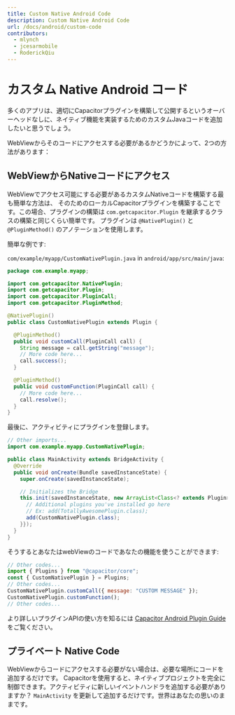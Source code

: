 ```yaml
---
title: Custom Native Android Code
description: Custom Native Android Code
url: /docs/android/custom-code
contributors:
  - mlynch
  - jcesarmobile
  - RoderickQiu
---
```


# カスタム Native Android コード

<p class="intro">多くのアプリは、適切にCapacitorプラグインを構築して公開するというオーバーヘッドなしに、ネイティブ機能を実装するためのカスタムJavaコードを追加したいと思うでしょう。</p>

<p class="intro">WebViewからそのコードにアクセスする必要があるかどうかによって、2つの方法があります：</p>

## WebViewからNativeコードにアクセス

WebViewでアクセス可能にする必要があるカスタムNativeコードを構築する最も簡単な方法は、
そのためのローカルCapacitorプラグインを構築することです。この場合、プラグインの構築は `com.getcapacitor.Plugin` を継承するクラスの構築と同じくらい簡単です。
プラグインは `@NativePlugin()` と `@PluginMethod()` のアノテーションを使用します。

簡単な例です:

`com/example/myapp/CustomNativePlugin.java` in `android/app/src/main/java`:

```java
package com.example.myapp;

import com.getcapacitor.NativePlugin;
import com.getcapacitor.Plugin;
import com.getcapacitor.PluginCall;
import com.getcapacitor.PluginMethod;

@NativePlugin()
public class CustomNativePlugin extends Plugin {

  @PluginMethod()
  public void customCall(PluginCall call) {
    String message = call.getString("message");
    // More code here...
    call.success();
  }

  @PluginMethod()
  public void customFunction(PluginCall call) {
    // More code here...
    call.resolve();
  }
}
```

最後に、アクティビティにプラグインを登録します。

```java
// Other imports...
import com.example.myapp.CustomNativePlugin;

public class MainActivity extends BridgeActivity {
  @Override
  public void onCreate(Bundle savedInstanceState) {
    super.onCreate(savedInstanceState);

    // Initializes the Bridge
    this.init(savedInstanceState, new ArrayList<Class<? extends Plugin>>() {{
      // Additional plugins you've installed go here
      // Ex: add(TotallyAwesomePlugin.class);
      add(CustomNativePlugin.class);
    }});
  }
}
```

そうするとあなたはwebViewのコードであなたの機能を使うことができます:

```javascript
// Other codes...
import { Plugins } from "@capacitor/core";
const { CustomNativePlugin } = Plugins;
// Other codes...
CustomNativePlugin.customCall({ message: "CUSTOM MESSAGE" });
CustomNativePlugin.customFunction();
// Other codes...
```

より詳しいプラグインAPIの使い方を知るには [Capacitor Android Plugin Guide](https://capacitorjs.jp/docs/plugins/android) をご覧ください。

## プライベート Native Code

WebViewからコードにアクセスする必要がない場合は、必要な場所にコードを追加するだけです。
Capacitorを使用すると、ネイティブプロジェクトを完全に制御できます。アクティビティに新しいイベントハンドラを追加する必要がありますか？ `MainActivity` を更新して追加するだけです。世界はあなたの思いのままです。
